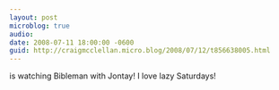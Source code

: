 ```yaml
---
layout: post
microblog: true
audio: 
date: 2008-07-11 18:00:00 -0600
guid: http://craigmcclellan.micro.blog/2008/07/12/t856638005.html
---
```

is watching Bibleman with Jontay!  I love lazy Saturdays!

